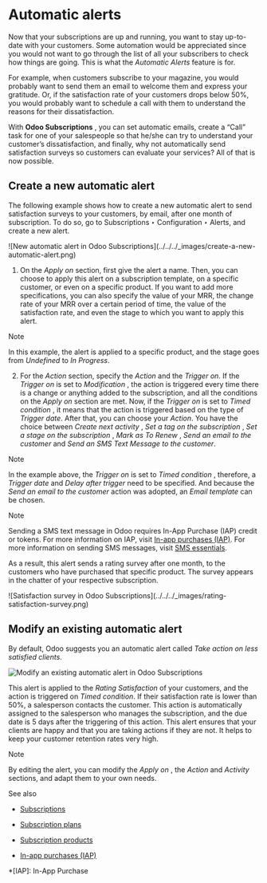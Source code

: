 # Automatic alerts

Now that your subscriptions are up and running, you want to stay up-to-date
with your customers. Some automation would be appreciated since you would not
want to go through the list of all your subscribers to check how things are
going. This is what the _Automatic Alerts_ feature is for.

For example, when customers subscribe to your magazine, you would probably
want to send them an email to welcome them and express your gratitude. Or, if
the satisfaction rate of your customers drops below 50%, you would probably
want to schedule a call with them to understand the reasons for their
dissatisfaction.

With **Odoo Subscriptions** , you can set automatic emails, create a “Call”
task for one of your salespeople so that he/she can try to understand your
customer’s dissatisfaction, and finally, why not automatically send
satisfaction surveys so customers can evaluate your services? All of that is
now possible.

## Create a new automatic alert

The following example shows how to create a new automatic alert to send
satisfaction surveys to your customers, by email, after one month of
subscription. To do so, go to Subscriptions ‣ Configuration ‣ Alerts, and
create a new alert.

![New automatic alert in Odoo Subscriptions](../../../_images/create-a-new-
automatic-alert.png)

  1. On the _Apply on_ section, first give the alert a name. Then, you can choose to apply this alert on a subscription template, on a specific customer, or even on a specific product. If you want to add more specifications, you can also specify the value of your MRR, the change rate of your MRR over a certain period of time, the value of the satisfaction rate, and even the stage to which you want to apply this alert.

Note

In this example, the alert is applied to a specific product, and the stage
goes from _Undefined_ to _In Progress_.

  2. For the _Action_ section, specify the _Action_ and the _Trigger on_. If the _Trigger on_ is set to _Modification_ , the action is triggered every time there is a change or anything added to the subscription, and all the conditions on the _Apply on_ section are met. Now, if the _Trigger on_ is set to _Timed condition_ , it means that the action is triggered based on the type of _Trigger date_. After that, you can choose your _Action_. You have the choice between _Create next activity_ , _Set a tag on the subscription_ , _Set a stage on the subscription_ , _Mark as To Renew_ , _Send an email to the customer_ and _Send an SMS Text Message to the customer_.

Note

In the example above, the _Trigger on_ is set to _Timed condition_ ,
therefore, a _Trigger date_ and _Delay after trigger_ need to be specified.
And because the _Send an email to the customer_ action was adopted, an _Email
template_ can be chosen.

Note

Sending a SMS text message in Odoo requires In-App Purchase (IAP) credit or
tokens. For more information on IAP, visit [In-app purchases
(IAP)](../../essentials/in_app_purchase.html). For more information on sending
SMS messages, visit [SMS
essentials](../../marketing/sms_marketing/essentials/sms_essentials.html).

As a result, this alert sends a rating survey after one month, to the
customers who have purchased that specific product. The survey appears in the
chatter of your respective subscription.

![Satisfaction survey in Odoo Subscriptions](../../../_images/rating-
satisfaction-survey.png)

## Modify an existing automatic alert

By default, Odoo suggests you an automatic alert called _Take action on less
satisfied clients_.

![Modify an existing automatic alert in Odoo
Subscriptions](../../../_images/modify-an-existing-automatic-alert.png)

This alert is applied to the _Rating Satisfaction_ of your customers, and the
action is triggered on _Timed condition_. If their satisfaction rate is lower
than 50%, a salesperson contacts the customer. This action is automatically
assigned to the salesperson who manages the subscription, and the due date is
5 days after the triggering of this action. This alert ensures that your
clients are happy and that you are taking actions if they are not. It helps to
keep your customer retention rates very high.

Note

By editing the alert, you can modify the _Apply on_ , the _Action_ and
_Activity_ sections, and adapt them to your own needs.

See also

  * [Subscriptions](../subscriptions.html)

  * [Subscription plans](plans.html)

  * [Subscription products](products.html)

  * [In-app purchases (IAP)](../../essentials/in_app_purchase.html)

  *[IAP]: In-App Purchase

